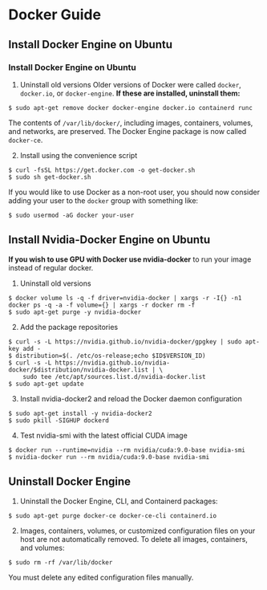 # Docker Guide

## Install Docker Engine on Ubuntu

### Install Docker Engine on Ubuntu
1. Uninstall old versions
Older versions of Docker were called `docker`, `docker.io`, or `docker-engine`. **If these are installed, uninstall them:**
```
$ sudo apt-get remove docker docker-engine docker.io containerd runc
```
The contents of `/var/lib/docker/`, including images, containers, volumes, and networks, are preserved. The Docker Engine package is now called `docker-ce`.

2. Install using the convenience script
```
$ curl -fsSL https://get.docker.com -o get-docker.sh
$ sudo sh get-docker.sh
```
If you would like to use Docker as a non-root user, you should now consider adding your user to the `docker` group with something like:
```
$ sudo usermod -aG docker your-user
```

## Install Nvidia-Docker Engine on Ubuntu

**If you wish to use GPU with Docker use nvidia-docker** to run your image instead of regular docker.

1. Uninstall old versions
```
$ docker volume ls -q -f driver=nvidia-docker | xargs -r -I{} -n1 docker ps -q -a -f volume={} | xargs -r docker rm -f
$ sudo apt-get purge -y nvidia-docker
```
2. Add the package repositories
```
$ curl -s -L https://nvidia.github.io/nvidia-docker/gpgkey | sudo apt-key add -
$ distribution=$(. /etc/os-release;echo $ID$VERSION_ID)
$ curl -s -L https://nvidia.github.io/nvidia-docker/$distribution/nvidia-docker.list | \
    sudo tee /etc/apt/sources.list.d/nvidia-docker.list
$ sudo apt-get update
```

3. Install nvidia-docker2 and reload the Docker daemon configuration
```
$ sudo apt-get install -y nvidia-docker2
$ sudo pkill -SIGHUP dockerd
```

4. Test nvidia-smi with the latest official CUDA image
```
$ docker run --runtime=nvidia --rm nvidia/cuda:9.0-base nvidia-smi
$ nvidia-docker run --rm nvidia/cuda:9.0-base nvidia-smi
```

## Uninstall Docker Engine

1. Uninstall the Docker Engine, CLI, and Containerd packages:
```
$ sudo apt-get purge docker-ce docker-ce-cli containerd.io
```

2. Images, containers, volumes, or customized configuration files on your host are not automatically removed. To delete all images, containers, and volumes:
```
$ sudo rm -rf /var/lib/docker
```
You must delete any edited configuration files manually.

